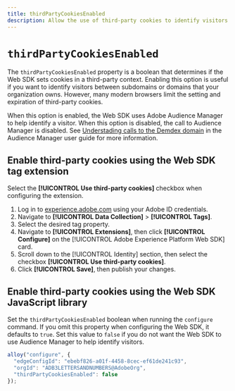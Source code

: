 ```yaml
---
title: thirdPartyCookiesEnabled
description: Allow the use of third-party cookies to identify visitors.
---
```

# `thirdPartyCookiesEnabled`

The `thirdPartyCookiesEnabled` property is a boolean that determines if the Web SDK sets cookies in a third-party context. Enabling this option is useful if you want to identify visitors between subdomains or domains that your organization owns. However, many modern browsers limit the setting and expiration of third-party cookies.

When this option is enabled, the Web SDK uses Adobe Audience Manager to help identify a visitor. When this option is disabled, the call to Audience Manager is disabled. See [Understading calls to the Demdex domain](https://experienceleague.adobe.com/docs/audience-manager/user-guide/reference/demdex-calls.html) in the Audience Manager user guide for more information.

## Enable third-party cookies using the Web SDK tag extension

Select the **[!UICONTROL Use third-party cookies]** checkbox when configuring the extension.

1. Log in to [experience.adobe.com](https://experience.adobe.com) using your Adobe ID credentials.
1. Navigate to **[!UICONTROL Data Collection]** > **[!UICONTROL Tags]**.
1. Select the desired tag property.
1. Navigate to **[!UICONTROL Extensions]**, then click **[!UICONTROL Configure]** on the [!UICONTROL Adobe Experience Platform Web SDK] card.
1. Scroll down to the [!UICONTROL Identity] section, then select the checkbox **[!UICONTROL Use third-party cookies]**.
1. Click **[!UICONTROL Save]**, then publish your changes.

## Enable third-party cookies using the Web SDK JavaScript library

Set the `thirdPartyCookiesEnabled` boolean when running the `configure` command. If you omit this property when configuring the Web SDK, it defaults to `true`. Set this value to `false` if you do not want the Web SDK to use Audience Manager to help identify visitors.

```js
alloy("configure", {
  "edgeConfigId": "ebebf826-a01f-4458-8cec-ef61de241c93",
  "orgId": "ADB3LETTERSANDNUMBERS@AdobeOrg",
  "thirdPartyCookiesEnabled": false
});
```
